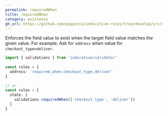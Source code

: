 ```yaml
---
permalink: requiredWhen
title: requiredWhen
category: existence
gh_url: https://github.com/poppinss/indicative-rules/tree/develop/src/validations/existence/requiredWhen.ts
---
```


Enforces the field value to exist when the target field value matches the given
value. For example: Ask for `address` when value for `checkout_type=deliver`.
 
```ts
import { validations } from 'indicative/validator'
 
const rules = {
  address: 'required_when:checkout_type,deliver'
}
 
// or
const rules = {
  state: [
    validations.requiredWhen(['checkout_type', 'deliver'])
  ]
}
```